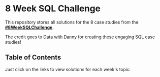 # 8 Week SQL Challenge

This repository stores all solutions for the 8 case studies from the **[#8WeekSQLChallenge](https://8weeksqlchallenge.com)**. 

The credit goes to [Data with Danny](https://www.linkedin.com/company/datawithdanny/) for creating these engaging SQL case studies! 

## Table of Contents

Just click on the links to view solutions for each week's topic:
